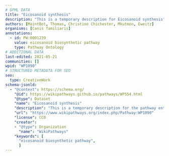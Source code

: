 ```yaml
---
# GPML DATA
title: "Eicosanoid synthesis"
description: "This is a temporary description for Eicosanoid synthesis"
authors: [MaintBot, Thomas, Christine Chichester, Mkutmon, Eweitz]
organisms: [Canis familiaris]
annotations:
  - id: PW:0001239 
    value: eicosanoid biosynthetic pathway
    type: Pathway Ontology
# ADDITIONAL DATA
last-edited: 2021-05-21
communities: []
wpid: "WP1090"
# STRUCTURED METADATA FOR SEO
seo:
  type: CreativeWork
schema-jsonld:
  - "@context": https://schema.org/
    "@id": https://wikipathways.github.io/pathways/WP554.html
    "@type": Dataset
    "name": "Eicosanoid synthesis"
    "description": "This is a temporary description for the pathway entitled: Eicosanoid synthesis"
    "url": "https://www.wikipathways.org/index.php/Pathway:WP1090"
    "license": CC0
    "creator":
    - "@type": Organization
      "name": "WikiPathways"
    "keywords": [
      "eicosanoid biosynthetic pathway",
      ]
---
```

